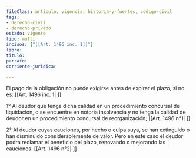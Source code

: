 ```yaml
---
fileClass: articulo, vigencia, historia-y-fuentes, codigo-civil
tags:
- derecho-civil
- derecho-privado
estado: vigente
tipo: multi
incisos: ["[[Art. 1496 inc. 1]]"]
libro:
titulo:
parrafo:
corriente-juridica:

---
```

El pago de la obligación no puede exigirse antes de expirar el plazo, si no es: [[Art. 1496 inc. 1| ]]

1° Al deudor que tenga dicha calidad en un procedimiento concursal de liquidación, o se encuentre en notoria insolvencia y no tenga la calidad de deudor en un procedimiento concursal de reorganización; [[Art. 1496 n°1| ]]

2° Al deudor cuyas cauciones, por hecho o culpa suya, se han extinguido o han disminuido considerablemente de valor. Pero en este caso el deudor podrá reclamar el beneficio del plazo, renovando o mejorando las cauciones. [[Art. 1496 n°2| ]]